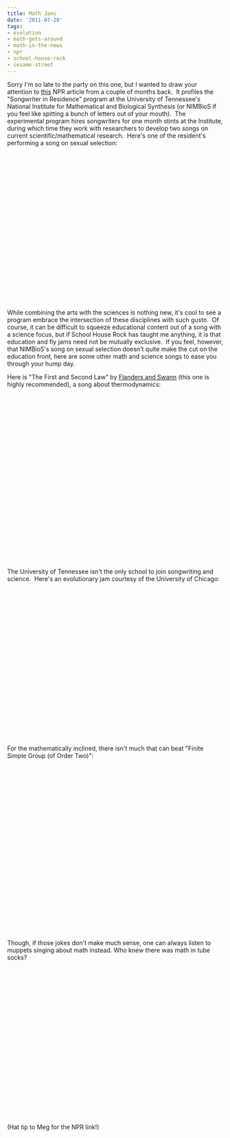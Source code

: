 ```yaml
---
title: Math Jams
date: '2011-07-20'
tags:
- evolution
- math-gets-around
- math-in-the-news
- npr
- school-house-rock
- sesame-street
---
```


<p style="text-align: left;">Sorry I'm so late to the party on this one, but I wanted to draw your attention to <a href="http://www.npr.org/2011/05/17/136402623/scientists-and-musicians-compare-notes">this</a> NPR article from a couple of months back.  It profiles the "Songwriter in Residence" program at the University of Tennessee's National Institute for Mathematical and Biological Synthesis (or NIMBioS if you feel like spitting a bunch of letters out of your mouth).  The experimental program hires songwriters for one month stints at the Institute, during which time they work with researchers to develop two songs on current scientific/mathematical research.  Here's one of the resident's performing a song on sexual selection:</p>
<p style="text-align: center;"><object width="560" height="349"><param name="movie" value="http://www.youtube.com/v/ce5zoeWudAw?version=3&amp;hl=en_US&amp;rel=0" /><param name="allowFullScreen" value="true" /><param name="allowscriptaccess" value="always" /><embed type="application/x-shockwave-flash" width="560" height="349" src="http://www.youtube.com/v/ce5zoeWudAw?version=3&amp;hl=en_US&amp;rel=0" allowscriptaccess="always" allowfullscreen="true"></embed></object></p>
<p style="text-align: left;">While combining the arts with the sciences is nothing new, it's cool to see a program embrace the intersection of these disciplines with such gusto.  Of course, it can be difficult to squeeze educational content out of a song with a science focus, but if School House Rock has taught me anything, it is that education and fly jams need not be mutually exclusive.  If you feel, however, that NIMBioS's song on sexual selection doesn't quite make the cut on the education front, here are some other math and science songs to ease you through your hump day.</p>
<p style="text-align: left;">Here is "The First and Second Law" by <a href="http://en.wikipedia.org/wiki/Flanders_and_Swann">Flanders and Swann</a> (this one is highly recommended), a song about thermodynamics:</p>
<p style="text-align: center;"><object width="480" height="390"><param name="movie" value="http://www.youtube.com/v/VtEqn-5XHpU?version=3&amp;hl=en_US&amp;rel=0" /><param name="allowFullScreen" value="true" /><param name="allowscriptaccess" value="always" /><embed type="application/x-shockwave-flash" width="480" height="390" src="http://www.youtube.com/v/VtEqn-5XHpU?version=3&amp;hl=en_US&amp;rel=0" allowscriptaccess="always" allowfullscreen="true"></embed></object></p>
<p style="text-align: left;">The University of Tennessee isn't the only school to join songwriting and science.  Here's an evolutionary jam courtesy of the University of Chicago:</p>
<p style="text-align: center;"><object width="560" height="349"><param name="movie" value="http://www.youtube.com/v/1UtHYiXpKh8?version=3&amp;hl=en_US&amp;rel=0" /><param name="allowFullScreen" value="true" /><param name="allowscriptaccess" value="always" /><embed type="application/x-shockwave-flash" width="560" height="349" src="http://www.youtube.com/v/1UtHYiXpKh8?version=3&amp;hl=en_US&amp;rel=0" allowscriptaccess="always" allowfullscreen="true"></embed></object></p>
<p style="text-align: left;">For the mathematically inclined, there isn't much that can beat "Finite Simple Group (of Order Two)":</p>
<p style="text-align: center;"><object width="480" height="390"><param name="movie" value="http://www.youtube.com/v/BipvGD-LCjU?version=3&amp;hl=en_US&amp;rel=0" /><param name="allowFullScreen" value="true" /><param name="allowscriptaccess" value="always" /><embed type="application/x-shockwave-flash" width="480" height="390" src="http://www.youtube.com/v/BipvGD-LCjU?version=3&amp;hl=en_US&amp;rel=0" allowscriptaccess="always" allowfullscreen="true"></embed></object></p>
<p style="text-align: left;">Though, if those jokes don't make much sense, one can always listen to muppets singing about math instead.  Who knew there was math in tube socks?</p>
<p style="text-align: center;"><object width="560" height="349"><param name="movie" value="http://www.youtube.com/v/YgP1n1kPI0U?version=3&amp;hl=en_US&amp;rel=0" /><param name="allowFullScreen" value="true" /><param name="allowscriptaccess" value="always" /><embed type="application/x-shockwave-flash" width="560" height="349" src="http://www.youtube.com/v/YgP1n1kPI0U?version=3&amp;hl=en_US&amp;rel=0" allowscriptaccess="always" allowfullscreen="true"></embed></object></p>
<p style="text-align: left;">(Hat tip to Meg for the NPR link!)</p>
